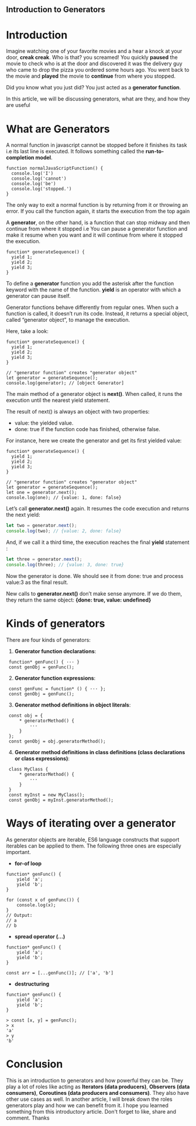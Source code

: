 ## Introduction to Generators

# Introduction

Imagine watching one of your favorite movies and a hear a knock at your door, **creak creak**.  Who is that? you screamed! You quickly **paused** the movie to check who is at the door and discovered it was the delivery guy who came to drop the pizza you ordered some hours ago. You went back to the movie and **played** the movie to **continue** from where you stopped. 

Did you know what you just did? You just acted as a **generator function**. 

In this article, we will be discussing generators, what are they, and how they are useful


# What are Generators

A normal function in javascript cannot be stopped before it finishes its task i.e its last line is executed. It follows something called the **run-to-completion model**.

```
function normalJavaScriptFunction() {
  console.log('I')
  console.log('cannot')
  console.log('be')
  console.log('stopped.')
}
```

The only way to exit a normal function is by returning from it or throwing an error. If you call the function again, it starts the execution from the top again

A **generator**, on the other hand, is a function that can stop midway and then continue from where it stopped i.e You can pause a generator function and make it resume when you want and it will continue from where it stopped the execution. 

```
function* generateSequence() { 
  yield 1;
  yield 2;
  yield 3;
}
```

To define a **generator** function you add the asterisk after the function keyword with the name of the function.  **yield** is an operator with which a generator can pause itself. 

Generator functions behave differently from regular ones. When such a function is called, it doesn’t run its code. Instead, it returns a special object, called “generator object”, to manage the execution.

Here, take a look:

```
function* generateSequence() { 
  yield 1;
  yield 2;
  yield 3;
}

// "generator function" creates "generator object"
let generator = generateSequence();
console.log(generator); // [object Generator]
```

The main method of a generator object is **next()**. When called, it runs the execution until the nearest yield statement.

The result of next() is always an object with two properties:

- value: the yielded value.
- done: true if the function code has finished, otherwise false.

For instance, here we create the generator and get its first yielded value:

```
function* generateSequence() { 
  yield 1;
  yield 2;
  yield 3;
}

// "generator function" creates "generator object"
let generator = generateSequence();
let one = generator.next();
console.log(one); // {value: 1, done: false}
```

Let’s call **generator.next()** again. It resumes the code execution and returns the next yield:

```javascript
let two = generator.next();
console.log(two); // {value: 2, done: false}
```
And, if we call it a third time, the execution reaches the final **yield** statement :

```javascript
let three = generator.next();
console.log(three); // {value: 3, done: true}
```

Now the generator is done. We should see it from done: true and process value:3 as the final result.

New calls to **generator.next()** don’t make sense anymore. If we do them, they return the same object: **{done: true, value: undefined}**

# Kinds of generators 
There are four kinds of generators:

1. **Generator function declarations**:
```
 function* genFunc() { ··· }
 const genObj = genFunc();
```

2. **Generator function expressions**:
```
 const genFunc = function* () { ··· };
 const genObj = genFunc();
```

3. **Generator method definitions in object literals**:
```
 const obj = {
     * generatorMethod() {
         ···
     }
 };
 const genObj = obj.generatorMethod();
```

4. **Generator method definitions in class definitions (class declarations or class expressions)**:
```
 class MyClass {
     * generatorMethod() {
         ···
     }
 }
 const myInst = new MyClass();
 const genObj = myInst.generatorMethod();
```

# Ways of iterating over a generator
As generator objects are iterable, ES6 language constructs that support iterables can be applied to them. The following three ones are especially important.

 - **for-of loop**

```
function* genFunc() {
    yield 'a';
    yield 'b';
}

for (const x of genFunc()) {
    console.log(x);
}
// Output:
// a
// b
```
- **spread operator (...)**

```
function* genFunc() {
    yield 'a';
    yield 'b';
}

const arr = [...genFunc()]; // ['a', 'b']
```

- **destructuring**

```
function* genFunc() {
    yield 'a';
    yield 'b';
}

> const [x, y] = genFunc();
> x
'a'
> y
'b'

```

# Conclusion
This is an introduction to generators and how powerful they can be. They play a lot of roles like acting as **Iterators (data producers)**, **Observers (data consumers)**, **Coroutines (data producers and consumers)**. They also have other use cases as well. In another article, I will break down the roles generators play and how we can benefit from it. I hope you learned something from this introductory article. Don't forget to like, share and comment. Thanks


